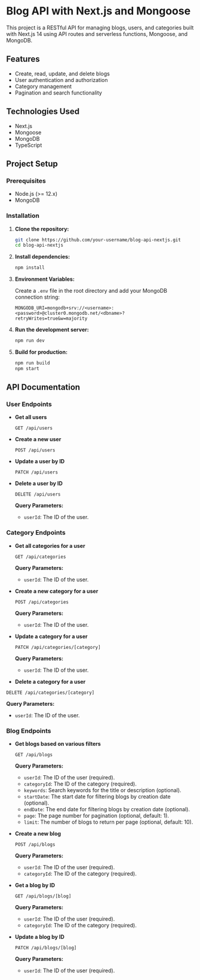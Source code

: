# Blog API with Next.js and Mongoose

This project is a RESTful API for managing blogs, users, and categories built with Next.js 14 using API routes and serverless functions, Mongoose, and MongoDB.

## Features

- Create, read, update, and delete blogs
- User authentication and authorization
- Category management
- Pagination and search functionality

## Technologies Used

- Next.js
- Mongoose
- MongoDB
- TypeScript

## Project Setup

### Prerequisites

- Node.js (>= 12.x)
- MongoDB

### Installation

1. **Clone the repository:**

   ```sh
   git clone https://github.com/your-username/blog-api-nextjs.git
   cd blog-api-nextjs
   ```

2. **Install dependencies:**

   ```sh
   npm install
   ```

3. **Environment Variables:**

   Create a `.env` file in the root directory and add your MongoDB connection string:

   ```env
   MONGODB_URI=mongodb+srv://<username>:<password>@cluster0.mongodb.net/<dbname>?retryWrites=true&w=majority
   ```

4. **Run the development server:**

   ```sh
   npm run dev
   ```

5. **Build for production:**

   ```sh
   npm run build
   npm start
   ```

## API Documentation

### User Endpoints

- **Get all users**

  ```http
  GET /api/users
  ```

- **Create a new user**

  ```http
  POST /api/users
  ```

- **Update a user by ID**

  ```http
  PATCH /api/users
  ```

- **Delete a user by ID**

  ```http
  DELETE /api/users
  ```

  **Query Parameters:**

  - `userId`: The ID of the user.

### Category Endpoints

- **Get all categories for a user**

  ```http
  GET /api/categories
  ```

  **Query Parameters:**

  - `userId`: The ID of the user.

- **Create a new category for a user**

  ```http
  POST /api/categories
  ```

  **Query Parameters:**

  - `userId`: The ID of the user.

- **Update a category for a user**

  ```http
  PATCH /api/categories/[category]
  ```

  **Query Parameters:**

  - `userId`: The ID of the user.

- **Delete a category for a user**

```http
DELETE /api/categories/[category]
```

**Query Parameters:**

- `userId`: The ID of the user.

### Blog Endpoints

- **Get blogs based on various filters**

  ```http
  GET /api/blogs
  ```

  **Query Parameters:**

  - `userId`: The ID of the user (required).
  - `categoryId`: The ID of the category (required).
  - `keywords`: Search keywords for the title or description (optional).
  - `startDate`: The start date for filtering blogs by creation date (optional).
  - `endDate`: The end date for filtering blogs by creation date (optional).
  - `page`: The page number for pagination (optional, default: 1).
  - `limit`: The number of blogs to return per page (optional, default: 10).

- **Create a new blog**

  ```http
  POST /api/blogs
  ```

  **Query Parameters:**

  - `userId`: The ID of the user (required).
  - `categoryId`: The ID of the category (required).

- **Get a blog by ID**

  ```http
  GET /api/blogs/[blog]
  ```

  **Query Parameters:**

  - `userId`: The ID of the user (required).
  - `categoryId`: The ID of the category (required).

- **Update a blog by ID**

  ```http
  PATCH /api/blogs/[blog]
  ```

  **Query Parameters:**

  - `userId`: The ID of the user (required).
